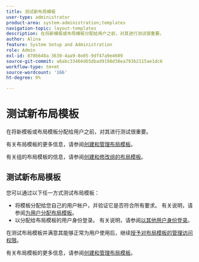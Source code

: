 ```yaml
---
title: 测试新布局模板
user-type: administrator
product-area: system-administration;templates
navigation-topic: layout-templates
description: 在将新模板或布局模板分配给用户之前，对其进行测试很重要。
author: Alina
feature: System Setup and Administration
role: Admin
exl-id: 8786648a-3630-4aa9-8e85-9df47a9e4609
source-git-commit: a6abc33466d65dbad9198d38ea793b2115ae1dc6
workflow-type: tm+mt
source-wordcount: '166'
ht-degree: 0%

---
```


# 测试新布局模板

在将新模板或布局模板分配给用户之前，对其进行测试很重要。

有关布局模板的更多信息，请参阅[创建和管理布局模板](../../../administration-and-setup/customize-workfront/use-layout-templates/create-and-manage-layout-templates.md)。

有关组的布局模板的信息，请参阅[创建和修改组的布局模板](../../../administration-and-setup/manage-groups/work-with-group-objects/create-and-modify-a-groups-layout-templates.md)。

## 测试新布局模板

您可以通过以下任一方式测试布局模板：

* 将模板分配给您自己的用户帐户，并验证它是否符合所有要求。 有关说明，请参阅[为用户分配布局模板](../../../administration-and-setup/customize-workfront/use-layout-templates/assign-users-to-layout-template.md#assign)。
* 以分配给布局模板的用户身份登录。 有关说明，请参阅[以其他用户身份登录](../../../administration-and-setup/add-users/create-and-manage-users/log-in-as-another-user.md)。

在测试布局模板并满意其能够正常为用户使用后，继续[授予对布局模板的管理访问权限](../../../administration-and-setup/customize-workfront/use-layout-templates/grant-admin-access-layout-template.md)。

有关布局模板的更多信息，请参阅[创建和管理布局模板](../../../administration-and-setup/customize-workfront/use-layout-templates/create-and-manage-layout-templates.md)。
